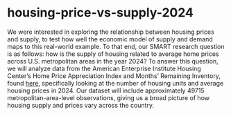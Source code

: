 # housing-price-vs-supply-2024

We were interested in exploring the relationship between housing prices and supply, to test how well the economic model of supply and demand maps to this real-world example. To that end, our SMART research question is as follows: how is the supply of housing related to average home prices across U.S. metropolitan areas in the year 2024? To answer this question, we will analyze data from the American Enterprise Institute Housing Center’s Home Price Appreciation Index and Months’ Remaining Inventory, found [here](https://www.aei.org/home-price-appreciation-index-and-months-remaining-inventory/), specifically looking at the number of housing units and average housing prices in 2024. Our dataset will include approximately 49715 metropolitan-area-level observations, giving us a broad picture of how housing supply and prices vary across the country.